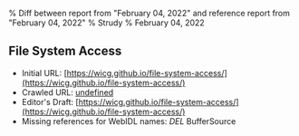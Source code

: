 % Diff between report from "February 04, 2022" and reference report from "February 04, 2022"
% Strudy
% February 04, 2022

## File System Access

- Initial URL: [https://wicg.github.io/file-system-access/](https://wicg.github.io/file-system-access/)
- Crawled URL: [undefined](undefined)
- Editor's Draft: [https://wicg.github.io/file-system-access/](https://wicg.github.io/file-system-access/)
- Missing references for WebIDL names: *DEL* BufferSource




